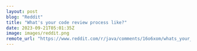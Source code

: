 ```yaml
---
layout: post
blog: "Reddit"
title: "What's your code review process like?"
date: 2023-09-21T05:01:35Z
image: images/reddit.png
remote_url: "https://www.reddit.com/r/java/comments/16o6xom/whats_your_code_review_process_like/"
---
```

